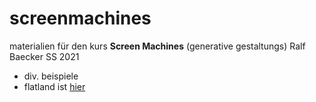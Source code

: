 # screenmachines

materialien für den kurs **Screen Machines** (generative gestaltungs) Ralf Baecker SS 2021

- div. beispiele
- flatland ist [hier](https://github.com/rlfbckr/flatland)
